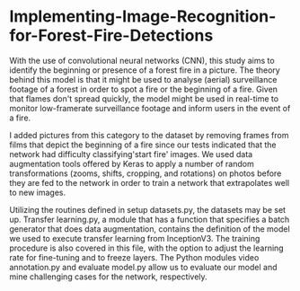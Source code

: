 # Implementing-Image-Recognition-for-Forest-Fire-Detections

With the use of convolutional neural networks (CNN), this study aims to identify the beginning or presence of a forest fire in a picture. The theory behind this model is that it might be used to analyse (aerial) surveillance footage of a forest in order to spot a fire or the beginning of a fire. Given that flames don't spread quickly, the model might be used in real-time to monitor low-framerate surveillance footage and inform users in the event of a fire.

I added pictures from this category to the dataset by removing frames from films that depict the beginning of a fire since our tests indicated that the network had difficulty classifying'start fire' images. We used data augmentation tools offered by Keras to apply a number of random transformations (zooms, shifts, cropping, and rotations) on photos before they are fed to the network in order to train a network that extrapolates well to new images.

Utilizing the routines defined in setup datasets.py, the datasets may be set up. Transfer learning.py, a module that has a function that specifies a batch generator that does data augmentation, contains the definition of the model we used to execute transfer learning from InceptionV3. The training procedure is also covered in this file, with the option to adjust the learning rate for fine-tuning and to freeze layers. The Python modules video annotation.py and evaluate model.py allow us to evaluate our model and mine challenging cases for the network, respectively.

